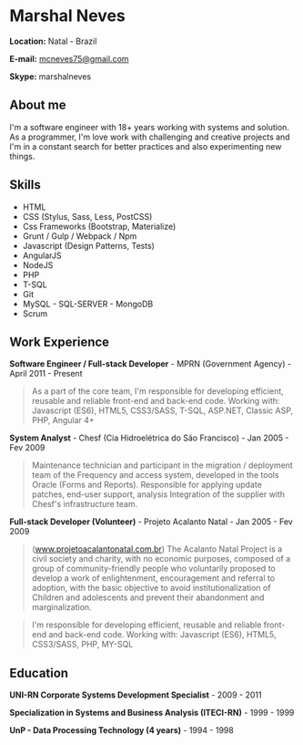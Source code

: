 # Marshal Neves

**Location:** Natal - Brazil

**E-mail:** mcneves75@gmail.com

**Skype:** marshalneves

## About me
I'm a software engineer with 18+ years working with systems and solution. As a programmer, I'm love work with challenging and creative projects and I'm in a constant search for better practices and also experimenting new things.

## Skills

* HTML
* CSS (Stylus, Sass, Less, PostCSS)
* Css Frameworks (Bootstrap, Materialize)
* Grunt / Gulp / Webpack / Npm
* Javascript (Design Patterns, Tests)
* AngularJS
* NodeJS
* PHP
* T-SQL
* Git
* MySQL - SQL-SERVER - MongoDB
* Scrum 

## Work Experience

**Software Engineer / Full-stack Developer** - MPRN (Government Agency) - April 2011 - Present

> As a part of the core team, I'm responsible for developing efficient, reusable and reliable front-end and back-end code. Working with: Javascript (ES6), HTML5, CSS3/SASS, T-SQL, ASP.NET, Classic ASP, PHP, Angular 4+

**System Analyst** - Chesf (Cia Hidroelétrica do São Francisco) - Jan 2005 - Fev 2009

> Maintenance technician and participant in the migration / deployment team of the Frequency and access system, developed in the tools Oracle (Forms and Reports). Responsible for applying update patches, end-user support, analysis Integration of the supplier with Chesf's infrastructure team.

**Full-stack Developer (Volunteer)** - Projeto Acalanto Natal - Jan 2005 - Fev 2009

> (www.projetoacalantonatal.com.br) The Acalanto Natal Project is a civil society and charity, with no economic purposes, composed of a group of community-friendly people who voluntarily proposed to develop a work of enlightenment, encouragement and referral to adoption, with the basic objective to avoid institutionalization of Children and adolescents and prevent their abandonment and marginalization.

> I'm responsible for developing efficient, reusable and reliable front-end and back-end code. Working with: Javascript (ES6), HTML5, CSS3/SASS, PHP, MY-SQL


## Education

**UNI-RN Corporate Systems Development Specialist** - 2009 - 2011

**Specialization in Systems and Business Analysis (ITECI-RN)** - 1999 - 1999

**UnP - Data Processing Technology (4 years)** - 1994 - 1998
